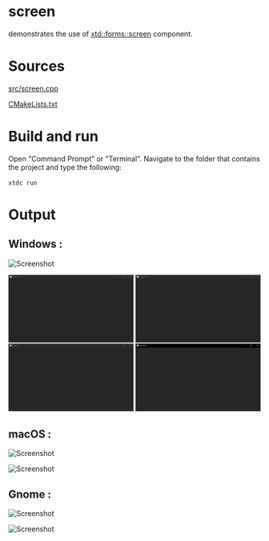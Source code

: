 # screen

demonstrates the use of [xtd::forms::screen](../../../../src/xtd_forms/include/xtd/forms/screen.hpp) component.

# Sources

[src/screen.cpp](src/screen.cpp)

[CMakeLists.txt](CMakeLists.txt)

# Build and run

Open "Command Prompt" or "Terminal". Navigate to the folder that contains the project and type the following:

```shell
xtdc run
```

# Output

## Windows :

![Screenshot](../../../../docs/pictures/examples/screen_w.png)

![Screenshot](../../../../docs/pictures/examples/screen_wd.png)

## macOS :

![Screenshot](../../../../docs/pictures/examples/screen_m.png)

![Screenshot](../../../../docs/pictures/examples/screen_md.png)

## Gnome :

![Screenshot](../../../../docs/pictures/examples/screen_g.png)

![Screenshot](../../../../docs/pictures/examples/screen_gd.png)
